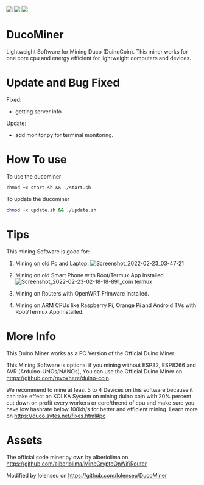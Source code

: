 
<a href="https://github.com/lolenseu/DucoMiner"><img src="https://img.shields.io/badge/license-MIT License-orange"></a> 
<a href="https://github.com/lolenseu/DucoMiner"><img src="https://img.shields.io/badge/OPEN--SOURCE-YES-green"></a>
<a href="https://github.com/lolenseu/DucoMiner/releases"><img src="https://img.shields.io/github/v/release/lolenseu/DucoMiner"></a> 

# DucoMiner
Lightweight Software for Mining Duco (DuinoCoin). This miner works for one core cpu and energy efficient for lightweight computers and devices.

# Update and Bug Fixed
Fixed:
- getting server info

Update:
- add monitor.py for terminal monitoring.


# How To use
To use the ducominer
```BASHc
chmod +x start.sh && ./start.sh
```
To update the ducominer 
```BASH
chmod +x update.sh && ./update.sh
```

# Tips 
This mining Software is good for:

1. Mining on old Pc and Laptop.
![Screenshot_2022-02-23_03-47-21](https://user-images.githubusercontent.com/98665691/155208281-76ad8ae4-8283-4b40-ac5a-63b6edcd72df.png)

2. Mining on old Smart Phone with Root/Termux App Installed.
![Screenshot_2022-02-23-02-18-18-891_com termux](https://user-images.githubusercontent.com/98665691/155209488-6c9ab516-6121-49ce-b396-9b3b9cd991c4.jpg)

4. Mining on Routers with OpenWRT Frimware Installed.
5. Mining on ARM CPUs like Raspberry Pi, Orange Pi and Android TVs with Root/Termux App Installed.

# More Info
This Duino Miner works as a PC Version of the Official Duino Miner.

This Mining Software is optional if you mining without ESP32, ESP8266 and AVR (Arduino-UNOs/NANOs), You can use the Official Duino Miner on https://github.com/revoxhere/duino-coin.

We recommend to mine at least 5 to 4 Devices on this software because it can take effect on KOLKA System on mining duino coin with 20% percent cut down on profit every workers or core/thrend of cpu and make sure you have low hashrate below 100kh/s for better and efficient mining. Learn more on https://duco.sytes.net/fixes.html#pc

# Assets
The official code miner.py own by alberiolima on https://github.com/alberiolima/MineCryptoOnWifiRouter

Modified by lolenseu on https://github.com/lolenseu/DucoMiner
